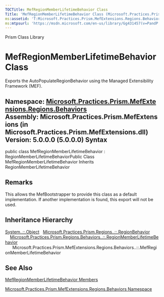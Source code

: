 ```yaml
---
TOCTitle: MefRegionMemberLifetimeBehavior Class
Title: 'MefRegionMemberLifetimeBehavior Class (Microsoft.Practices.Prism.MefExtensions.Regions.Behaviors)'
ms:assetid: 'T:Microsoft.Practices.Prism.MefExtensions.Regions.Behaviors.MefRegionMemberLifetimeBehavior'
ms:mtpsurl: 'https://msdn.microsoft.com/en-us/library/Gg431457(v=PandP.50)'
---
```


Prism Class Library

MefRegionMemberLifetimeBehavior Class
=====================================

Exports the AutoPopulateRegionBehavior using the Managed Extensibility Framework (MEF).

**Namespace:** [Microsoft.Practices.Prism.MefExtensions.Regions.Behaviors](https://msdn.microsoft.com/n:microsoft.practices.prism.mefextensions.regions.behaviors)
**Assembly:** Microsoft.Practices.Prism.MefExtensions (in Microsoft.Practices.Prism.MefExtensions.dll) Version: 5.0.0.0 (5.0.0.0)
Syntax
------

<span id="syntaxToggle"></span>public class MefRegionMemberLifetimeBehavior : RegionMemberLifetimeBehaviorPublic Class MefRegionMemberLifetimeBehavior Inherits RegionMemberLifetimeBehavior

Remarks
-------

<span id="remarksToggle"></span> This allows the MefBootstrapper to provide this class as a default implementation. If another implementation is found, this export will not be used.

Inheritance Hierarchy
---------------------

<span id="familyToggle"></span>[System..::.Object](http://msdn2.microsoft.com/en-us/library/e5kfa45b)
  [Microsoft.Practices.Prism.Regions..::.RegionBehavior](https://msdn.microsoft.com/t:microsoft.practices.prism.regions.regionbehavior)
    [Microsoft.Practices.Prism.Regions.Behaviors..::.RegionMemberLifetimeBehavior](https://msdn.microsoft.com/t:microsoft.practices.prism.regions.behaviors.regionmemberlifetimebehavior)
      Microsoft.Practices.Prism.MefExtensions.Regions.Behaviors..::.MefRegionMemberLifetimeBehavior

See Also
--------

<span id="seeAlsoToggle"></span>
[MefRegionMemberLifetimeBehavior Members](https://msdn.microsoft.com/allmembers.t:microsoft.practices.prism.mefextensions.regions.behaviors.mefregionmemberlifetimebehavior)

[Microsoft.Practices.Prism.MefExtensions.Regions.Behaviors Namespace](https://msdn.microsoft.com/n:microsoft.practices.prism.mefextensions.regions.behaviors)
